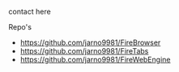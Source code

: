 contact here

Repo's

- https://github.com/jarno9981/FireBrowser
- https://github.com/jarno9981/FireTabs
- https://github.com/jarno9981/FireWebEngine
